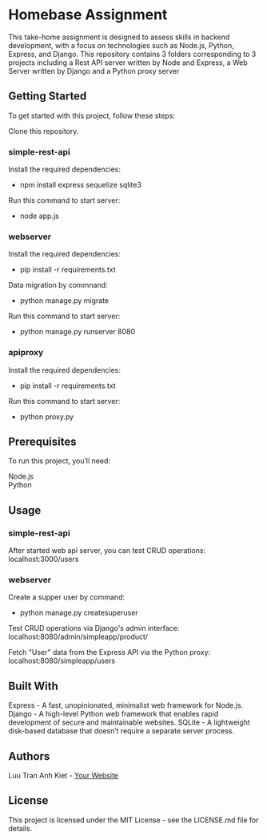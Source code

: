 # Homebase Assignment
This take-home assignment is designed to assess skills in backend development, with a focus on technologies such as Node.js, Python, Express, and Django. This repository contains 3 folders corresponding to 3 projects including a Rest API server written by Node and Express, a Web Server written by Django and a Python proxy server

## Getting Started
To get started with this project, follow these steps:

Clone this repository.  

### simple-rest-api      
Install the required dependencies:    
 - npm install express  sequelize sqlite3

Run this command to start server:   
 - node app.js  

### webserver      
Install the required dependencies:   
 - pip install -r requirements.txt     

Data migration by commnand:    
 - python manage.py migrate     

Run this command to start server:    
 - python manage.py runserver 8080     

### apiproxy    
Install the required dependencies:  
 - pip install -r requirements.txt  

Run this command to start server:  
 - python proxy.py

## Prerequisites
To run this project, you’ll need:

Node.js   
Python

## Usage
### simple-rest-api     
After started web api server, you can test CRUD operations: localhost:3000/users  

### webserver   
Create a supper user by command:  
 - python manage.py createsuperuser

Test CRUD operations via Django's admin interface: localhost:8080/admin/simpleapp/product/  

Fetch "User" data from the Express API via the Python proxy: localhost:8080/simpleapp/users

## Built With
Express - A fast, unopinionated, minimalist web framework for Node.js.
Django - A high-level Python web framework that enables rapid development of secure and maintainable websites.
SQLite - A lightweight disk-based database that doesn’t require a separate server process.
## Authors
Luu Tran Anh Kiet - [Your Website](https://www.linkedin.com/in/kiet-luu-99a289199/)
## License
This project is licensed under the MIT License - see the LICENSE.md file for details.

